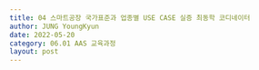 ```yaml
---
title: 04 스마트공장 국가표준과 업종별 USE CASE 실증 최동학 코디네이터
author: JUNG YoungKyun
date: 2022-05-20
category: 06.01 AAS 교육과정
layout: post
---
```



